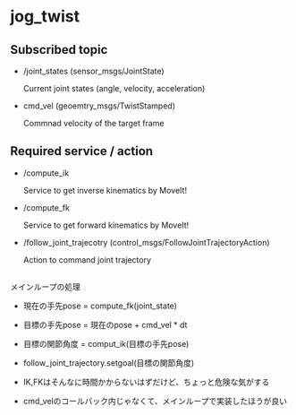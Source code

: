 # jog_twist

## Subscribed topic

- /joint_states (sensor_msgs/JointState)

  Current joint states (angle, velocity, acceleration)

- cmd_vel (geoemtry_msgs/TwistStamped)
  
  Commnad velocity of the target frame

## Required service / action

- /compute_ik
  
  Service to get inverse kinematics by MoveIt!

- /compute_fk
  
  Service to get forward kinematics by MoveIt!
  
- /follow_joint_trajecotry (control_msgs/FollowJointTrajectoryAction)
  
  Action to command joint trajectory
  
## 

メインループの処理

- 現在の手先pose = compute_fk(joint_state)
- 目標の手先pose = 現在のpose + cmd_vel * dt
- 目標の関節角度 = comput_ik(目標の手先pose)
- follow_joint_trajectory.setgoal(目標の関節角度)

- IK,FKはそんなに時間かからないはずだけど、ちょっと危険な気がする
- cmd_velのコールバック内じゃなくて、メインループで実装したほうが良い

